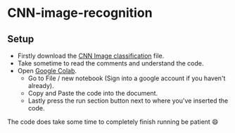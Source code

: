 # CNN-image-recognition #

## Setup ##

* Firstly download the [CNN Image classification](https://github.com/JamesHullCS/CNN-image-recognition/blob/master/CNN%20Image%20classification.txt) file.
* Take sometime to read the comments and understand the code.
* Open [Google Colab](https://colab.research.google.com/).
  * Go to File / new notebook (Sign into a google account if you haven't already).
  * Copy and Paste the code into the document.
  * Lastly press the run section button next to where you've inserted the code.

The code does take some time to completely finish running be patient :smile:
  




